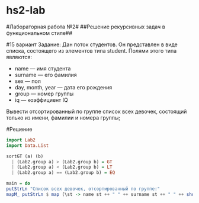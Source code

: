 hs2-lab
=======

#Лабораторная работа №2#
##Решение рекурсивных задач в функциональном стиле##

#15 вариант
Задание: Дан поток студентов. Он представлен в виде списка, состоящего из элементов типа student. Полями этого типа являются:

- name — имя студента
- surname — его фамилия
- sex — пол
- day, month, year — дата его рождения
- group — номер группы
- iq — коэффициент IQ

Вывести отсортированный по группе список всех девочек, состоящий
только из имени, фамилии и номера группы;

#Решение
``` haskell
import Lab2
import Data.List

sortGT (a) (b)
  | (Lab2.group a) > (Lab2.group b) = GT
  | (Lab2.group a) < (Lab2.group b) = LT
  | (Lab2.group a) == (Lab2.group b) = EQ

main = do
putStrLn "Список всех девочек, отсортированный по группе:"
mapM_ putStrLn $ map (\st -> name st ++ " " ++ surname st ++ " " ++ show (Lab2.group st)) $ filter (\s -> sex s == 'f') $ sortBy sortGT students
```
